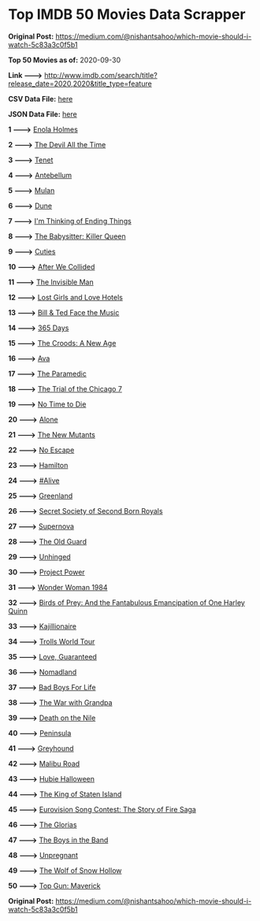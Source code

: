 # Top IMDB 50 Movies Data Scrapper

**Original Post:** https://medium.com/@nishantsahoo/which-movie-should-i-watch-5c83a3c0f5b1

**Top 50 Movies as of:** 2020-09-30

**Link --->** http://www.imdb.com/search/title?release_date=2020,2020&title_type=feature

**CSV Data File:** [here](/Data/data.csv)

**JSON Data File:** [here](/Data/data.json)

**1 --->** [Enola Holmes](https://www.imdb.com/title/tt7846844/?ref_=adv_li_tt)

**2 --->** [The Devil All the Time](https://www.imdb.com/title/tt7395114/?ref_=adv_li_tt)

**3 --->** [Tenet](https://www.imdb.com/title/tt6723592/?ref_=adv_li_tt)

**4 --->** [Antebellum](https://www.imdb.com/title/tt10065694/?ref_=adv_li_tt)

**5 --->** [Mulan](https://www.imdb.com/title/tt4566758/?ref_=adv_li_tt)

**6 --->** [Dune](https://www.imdb.com/title/tt1160419/?ref_=adv_li_tt)

**7 --->** [I'm Thinking of Ending Things](https://www.imdb.com/title/tt7939766/?ref_=adv_li_tt)

**8 --->** [The Babysitter: Killer Queen](https://www.imdb.com/title/tt11024272/?ref_=adv_li_tt)

**9 --->** [Cuties](https://www.imdb.com/title/tt9196192/?ref_=adv_li_tt)

**10 --->** [After We Collided](https://www.imdb.com/title/tt10362466/?ref_=adv_li_tt)

**11 --->** [The Invisible Man](https://www.imdb.com/title/tt1051906/?ref_=adv_li_tt)

**12 --->** [Lost Girls and Love Hotels](https://www.imdb.com/title/tt0920462/?ref_=adv_li_tt)

**13 --->** [Bill & Ted Face the Music](https://www.imdb.com/title/tt1086064/?ref_=adv_li_tt)

**14 --->** [365 Days](https://www.imdb.com/title/tt10886166/?ref_=adv_li_tt)

**15 --->** [The Croods: A New Age](https://www.imdb.com/title/tt2850386/?ref_=adv_li_tt)

**16 --->** [Ava](https://www.imdb.com/title/tt8784956/?ref_=adv_li_tt)

**17 --->** [The Paramedic](https://www.imdb.com/title/tt11127690/?ref_=adv_li_tt)

**18 --->** [The Trial of the Chicago 7](https://www.imdb.com/title/tt1070874/?ref_=adv_li_tt)

**19 --->** [No Time to Die](https://www.imdb.com/title/tt2382320/?ref_=adv_li_tt)

**20 --->** [Alone](https://www.imdb.com/title/tt7711170/?ref_=adv_li_tt)

**21 --->** [The New Mutants](https://www.imdb.com/title/tt4682266/?ref_=adv_li_tt)

**22 --->** [No Escape](https://www.imdb.com/title/tt8160834/?ref_=adv_li_tt)

**23 --->** [Hamilton](https://www.imdb.com/title/tt8503618/?ref_=adv_li_tt)

**24 --->** [#Alive](https://www.imdb.com/title/tt10620868/?ref_=adv_li_tt)

**25 --->** [Greenland](https://www.imdb.com/title/tt7737786/?ref_=adv_li_tt)

**26 --->** [Secret Society of Second Born Royals](https://www.imdb.com/title/tt10324122/?ref_=adv_li_tt)

**27 --->** [Supernova](https://www.imdb.com/title/tt11169050/?ref_=adv_li_tt)

**28 --->** [The Old Guard](https://www.imdb.com/title/tt7556122/?ref_=adv_li_tt)

**29 --->** [Unhinged](https://www.imdb.com/title/tt10059518/?ref_=adv_li_tt)

**30 --->** [Project Power](https://www.imdb.com/title/tt7550000/?ref_=adv_li_tt)

**31 --->** [Wonder Woman 1984](https://www.imdb.com/title/tt7126948/?ref_=adv_li_tt)

**32 --->** [Birds of Prey: And the Fantabulous Emancipation of One Harley Quinn](https://www.imdb.com/title/tt7713068/?ref_=adv_li_tt)

**33 --->** [Kajillionaire](https://www.imdb.com/title/tt8143990/?ref_=adv_li_tt)

**34 --->** [Trolls World Tour](https://www.imdb.com/title/tt6587640/?ref_=adv_li_tt)

**35 --->** [Love, Guaranteed](https://www.imdb.com/title/tt11100856/?ref_=adv_li_tt)

**36 --->** [Nomadland](https://www.imdb.com/title/tt9770150/?ref_=adv_li_tt)

**37 --->** [Bad Boys For Life](https://www.imdb.com/title/tt1502397/?ref_=adv_li_tt)

**38 --->** [The War with Grandpa](https://www.imdb.com/title/tt4532038/?ref_=adv_li_tt)

**39 --->** [Death on the Nile](https://www.imdb.com/title/tt7657566/?ref_=adv_li_tt)

**40 --->** [Peninsula](https://www.imdb.com/title/tt8850222/?ref_=adv_li_tt)

**41 --->** [Greyhound](https://www.imdb.com/title/tt6048922/?ref_=adv_li_tt)

**42 --->** [Malibu Road](https://www.imdb.com/title/tt2914760/?ref_=adv_li_tt)

**43 --->** [Hubie Halloween](https://www.imdb.com/title/tt10682266/?ref_=adv_li_tt)

**44 --->** [The King of Staten Island](https://www.imdb.com/title/tt9686708/?ref_=adv_li_tt)

**45 --->** [Eurovision Song Contest: The Story of Fire Saga](https://www.imdb.com/title/tt8580274/?ref_=adv_li_tt)

**46 --->** [The Glorias](https://www.imdb.com/title/tt7435316/?ref_=adv_li_tt)

**47 --->** [The Boys in the Band](https://www.imdb.com/title/tt10199914/?ref_=adv_li_tt)

**48 --->** [Unpregnant](https://www.imdb.com/title/tt10556022/?ref_=adv_li_tt)

**49 --->** [The Wolf of Snow Hollow](https://www.imdb.com/title/tt11140488/?ref_=adv_li_tt)

**50 --->** [Top Gun: Maverick](https://www.imdb.com/title/tt1745960/?ref_=adv_li_tt)

**Original Post:** https://medium.com/@nishantsahoo/which-movie-should-i-watch-5c83a3c0f5b1
